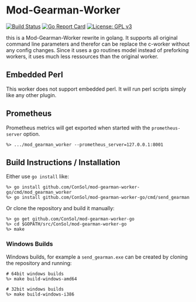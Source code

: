 # Mod-Gearman-Worker

[![Build Status](https://github.com/ConSol/mod-gearman-worker-go/workflows/citest/badge.svg)](https://github.com/ConSol/mod-gearman-worker-go/actions?query=workflow:citest)
[![Go Report Card](https://goreportcard.com/badge/github.com/ConSol/mod-gearman-worker-go)](https://goreportcard.com/report/github.com/ConSol/mod-gearman-worker-go)
[![License: GPL v3](https://img.shields.io/badge/License-GPL%20v3-blue.svg)](http://www.gnu.org/licenses/gpl-3.0)

this is a Mod-Gearman-Worker rewrite in golang. It supports all original
command line parameters and therefor can be replace the c-worker without any
config changes.
Since it uses a go routines model instead of preforking workers, it uses much
less ressources than the original worker.


## Embedded Perl

This worker does not support embedded perl. It will run perl scripts simply
like any other plugin.

## Prometheus

Prometheus metrics will get exported when started with the `prometheus-server` option.

    %> .../mod_gearman_worker --prometheus_server=127.0.0.1:8001


## Build Instructions / Installation

Either use `go install` like:

    %> go install github.com/ConSol/mod-gearman-worker-go/cmd/mod_gearman_worker
    %> go install github.com/ConSol/mod-gearman-worker-go/cmd/send_gearman

Or clone the repository and build it manually:

    %> go get github.com/ConSol/mod-gearman-worker-go
    %> cd $GOPATH/src/ConSol/mod-gearman-worker-go
    %> make

### Windows Builds

Windows builds, for example a `send_gearman.exe` can be created by cloning the
repository and running:

    # 64bit windows builds
    %> make build-windows-amd64

    # 32bit windows builds
    %> make build-windows-i386
